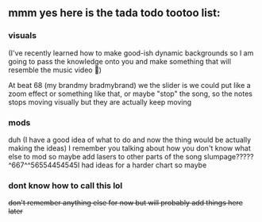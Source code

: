 ## mmm yes here is the tada todo tootoo list: ##


### visuals ### 
(I've recently learned how to make good-ish dynamic backgrounds so I am going to pass the knowledge onto you and make something that will resemble the music video :troll:)

At beat 68 (my brandmy bradmybrand) we the slider is we could put like a zoom effect or something like that, or maybe "stop" the song, so the notes stops moving visually but they are actually keep moving

### mods ### 
duh (I have a good idea of what to do and now the thing would be actually making the ideas)
I remember you talking about how you don't know what else to mod so maybe add lasers to other parts of the song
slumpage?????^667^^56554454545I had ideas for a harder chart so maybe

### dont know how to call this lol ###
~~don't remember anything else for now but will probably add things here later~~
